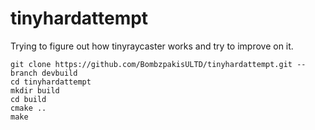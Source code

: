 # tinyhardattempt

Trying to figure out how tinyraycaster works and try to improve on it.


```
git clone https://github.com/BombzpakisULTD/tinyhardattempt.git --branch devbuild
cd tinyhardattempt
mkdir build
cd build
cmake ..
make

```
